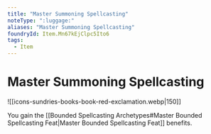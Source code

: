 ```yaml
---
title: "Master Summoning Spellcasting"
noteType: ":luggage:"
aliases: "Master Summoning Spellcasting"
foundryId: Item.Mn67kEjClpc5Ito6
tags:
  - Item
---
```


# Master Summoning Spellcasting
![[icons-sundries-books-book-red-exclamation.webp|150]]

You gain the [[Bounded Spellcasting Archetypes#Master Bounded Spellcasting Feat|Master Bounded Spellcasting Feat]] benefits.
